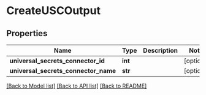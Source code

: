 # CreateUSCOutput

## Properties
Name | Type | Description | Notes
------------ | ------------- | ------------- | -------------
**universal_secrets_connector_id** | **int** |  | [optional] 
**universal_secrets_connector_name** | **str** |  | [optional] 

[[Back to Model list]](../README.md#documentation-for-models) [[Back to API list]](../README.md#documentation-for-api-endpoints) [[Back to README]](../README.md)


